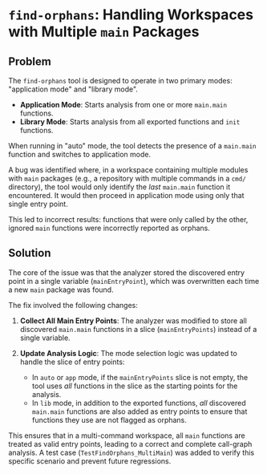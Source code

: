 # `find-orphans`: Handling Workspaces with Multiple `main` Packages

## Problem

The `find-orphans` tool is designed to operate in two primary modes: "application mode" and "library mode".

-   **Application Mode**: Starts analysis from one or more `main.main` functions.
-   **Library Mode**: Starts analysis from all exported functions and `init` functions.

When running in "auto" mode, the tool detects the presence of a `main.main` function and switches to application mode.

A bug was identified where, in a workspace containing multiple modules with `main` packages (e.g., a repository with multiple commands in a `cmd/` directory), the tool would only identify the *last* `main.main` function it encountered. It would then proceed in application mode using only that single entry point.

This led to incorrect results: functions that were only called by the other, ignored `main` functions were incorrectly reported as orphans.

## Solution

The core of the issue was that the analyzer stored the discovered entry point in a single variable (`mainEntryPoint`), which was overwritten each time a new `main` package was found.

The fix involved the following changes:

1.  **Collect All Main Entry Points**: The analyzer was modified to store all discovered `main.main` functions in a slice (`mainEntryPoints`) instead of a single variable.

2.  **Update Analysis Logic**: The mode selection logic was updated to handle the slice of entry points:
    -   In `auto` or `app` mode, if the `mainEntryPoints` slice is not empty, the tool uses *all* functions in the slice as the starting points for the analysis.
    -   In `lib` mode, in addition to the exported functions, *all* discovered `main.main` functions are also added as entry points to ensure that functions they use are not flagged as orphans.

This ensures that in a multi-command workspace, all `main` functions are treated as valid entry points, leading to a correct and complete call-graph analysis. A test case (`TestFindOrphans_MultiMain`) was added to verify this specific scenario and prevent future regressions.
